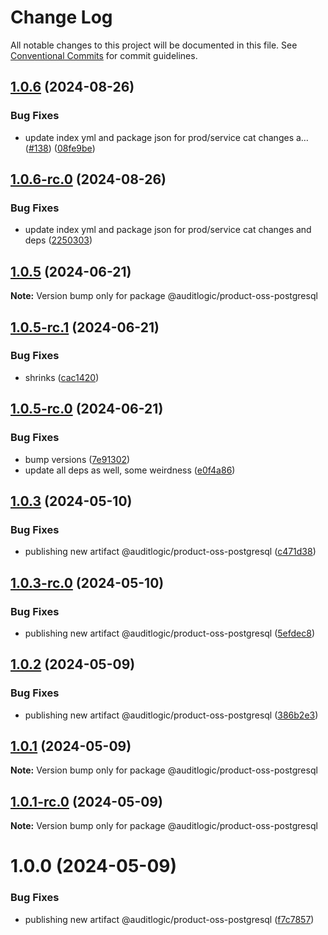 # Change Log

All notable changes to this project will be documented in this file.
See [Conventional Commits](https://conventionalcommits.org) for commit guidelines.

## [1.0.6](https://github.com/auditlogic/product/compare/@auditlogic/product-oss-postgresql@1.0.5...@auditlogic/product-oss-postgresql@1.0.6) (2024-08-26)


### Bug Fixes

* update index yml and package json for prod/service cat changes a… ([#138](https://github.com/auditlogic/product/issues/138)) ([08fe9be](https://github.com/auditlogic/product/commit/08fe9beb1c8457462a19bc69caa02e6212d97e1a))





## [1.0.6-rc.0](https://github.com/auditlogic/product/compare/@auditlogic/product-oss-postgresql@1.0.5...@auditlogic/product-oss-postgresql@1.0.6-rc.0) (2024-08-26)


### Bug Fixes

* update index yml and package json for prod/service cat changes and deps ([2250303](https://github.com/auditlogic/product/commit/225030363a363608240135b7ebed386b28f01e4b))





## [1.0.5](https://github.com/auditlogic/product/compare/@auditlogic/product-oss-postgresql@1.0.5-rc.1...@auditlogic/product-oss-postgresql@1.0.5) (2024-06-21)

**Note:** Version bump only for package @auditlogic/product-oss-postgresql





## [1.0.5-rc.1](https://github.com/auditlogic/product/compare/@auditlogic/product-oss-postgresql@1.0.5-rc.0...@auditlogic/product-oss-postgresql@1.0.5-rc.1) (2024-06-21)


### Bug Fixes

* shrinks ([cac1420](https://github.com/auditlogic/product/commit/cac14200fefcd8183ab69fe89a47bd3f70f563e9))





## [1.0.5-rc.0](https://github.com/auditlogic/product/compare/@auditlogic/product-oss-postgresql@1.0.3...@auditlogic/product-oss-postgresql@1.0.5-rc.0) (2024-06-21)


### Bug Fixes

* bump versions ([7e91302](https://github.com/auditlogic/product/commit/7e913023b8b312150ed7762c32fbbe616be71de5))
* update all deps as well, some weirdness ([e0f4a86](https://github.com/auditlogic/product/commit/e0f4a864714e2d3de6bbf3da014d5312fe53be2f))





## [1.0.3](https://github.com/auditlogic/product/compare/@auditlogic/product-oss-postgresql@1.0.3-rc.0...@auditlogic/product-oss-postgresql@1.0.3) (2024-05-10)


### Bug Fixes

* publishing new artifact @auditlogic/product-oss-postgresql ([c471d38](https://github.com/auditlogic/product/commit/c471d389ab99b80bdc0cb544bbed2c4a31bb33e7))





## [1.0.3-rc.0](https://github.com/auditlogic/product/compare/@auditlogic/product-oss-postgresql@1.0.2...@auditlogic/product-oss-postgresql@1.0.3-rc.0) (2024-05-10)


### Bug Fixes

* publishing new artifact @auditlogic/product-oss-postgresql ([5efdec8](https://github.com/auditlogic/product/commit/5efdec87f850fa2ca7689fac1c981874bf2e42d9))





## [1.0.2](https://github.com/auditlogic/product/compare/@auditlogic/product-oss-postgresql@1.0.1...@auditlogic/product-oss-postgresql@1.0.2) (2024-05-09)


### Bug Fixes

* publishing new artifact @auditlogic/product-oss-postgresql ([386b2e3](https://github.com/auditlogic/product/commit/386b2e309d8d557a8dd2cbdf5a6e2f35f653bccd))





## [1.0.1](https://github.com/auditlogic/product/compare/@auditlogic/product-oss-postgresql@1.0.1-rc.0...@auditlogic/product-oss-postgresql@1.0.1) (2024-05-09)

**Note:** Version bump only for package @auditlogic/product-oss-postgresql





## [1.0.1-rc.0](https://github.com/auditlogic/product/compare/@auditlogic/product-oss-postgresql@1.0.0...@auditlogic/product-oss-postgresql@1.0.1-rc.0) (2024-05-09)

**Note:** Version bump only for package @auditlogic/product-oss-postgresql





# 1.0.0 (2024-05-09)


### Bug Fixes

* publishing new artifact @auditlogic/product-oss-postgresql ([f7c7857](https://github.com/auditlogic/product/commit/f7c7857a5e7d34f15a7ea16e1fd9dbc12cbe515d))
